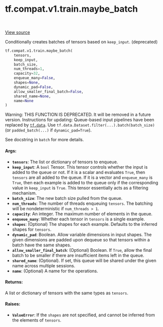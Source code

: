 <div itemscope itemtype="http://developers.google.com/ReferenceObject">
<meta itemprop="name" content="tf.compat.v1.train.maybe_batch" />
<meta itemprop="path" content="Stable" />
</div>

# tf.compat.v1.train.maybe_batch

<!-- Insert buttons and diff -->

<table class="tfo-notebook-buttons tfo-api" align="left">
</table>

<a target="_blank" href="/code/stable/tensorflow/python/training/input.py">View source</a>



Conditionally creates batches of tensors based on `keep_input`. (deprecated)

``` python
tf.compat.v1.train.maybe_batch(
    tensors,
    keep_input,
    batch_size,
    num_threads=1,
    capacity=32,
    enqueue_many=False,
    shapes=None,
    dynamic_pad=False,
    allow_smaller_final_batch=False,
    shared_name=None,
    name=None
)
```



<!-- Placeholder for "Used in" -->

Warning: THIS FUNCTION IS DEPRECATED. It will be removed in a future version.
Instructions for updating:
Queue-based input pipelines have been replaced by <a href="../../../../tf/data.md"><code>tf.data</code></a>. Use `tf.data.Dataset.filter(...).batch(batch_size)` (or `padded_batch(...)` if `dynamic_pad=True`).

See docstring in `batch` for more details.

#### Args:


* <b>`tensors`</b>: The list or dictionary of tensors to enqueue.
* <b>`keep_input`</b>: A `bool` Tensor.  This tensor controls whether the input is
  added to the queue or not.  If it is a scalar and evaluates `True`, then
  `tensors` are all added to the queue. If it is a vector and `enqueue_many`
  is `True`, then each example is added to the queue only if the
  corresponding value in `keep_input` is `True`. This tensor essentially
  acts as a filtering mechanism.
* <b>`batch_size`</b>: The new batch size pulled from the queue.
* <b>`num_threads`</b>: The number of threads enqueuing `tensors`.  The batching will
  be nondeterministic if `num_threads > 1`.
* <b>`capacity`</b>: An integer. The maximum number of elements in the queue.
* <b>`enqueue_many`</b>: Whether each tensor in `tensors` is a single example.
* <b>`shapes`</b>: (Optional) The shapes for each example.  Defaults to the
  inferred shapes for `tensors`.
* <b>`dynamic_pad`</b>: Boolean.  Allow variable dimensions in input shapes.
  The given dimensions are padded upon dequeue so that tensors within a
  batch have the same shapes.
* <b>`allow_smaller_final_batch`</b>: (Optional) Boolean. If `True`, allow the final
  batch to be smaller if there are insufficient items left in the queue.
* <b>`shared_name`</b>: (Optional). If set, this queue will be shared under the given
  name across multiple sessions.
* <b>`name`</b>: (Optional) A name for the operations.


#### Returns:

A list or dictionary of tensors with the same types as `tensors`.



#### Raises:


* <b>`ValueError`</b>: If the `shapes` are not specified, and cannot be
  inferred from the elements of `tensors`.

